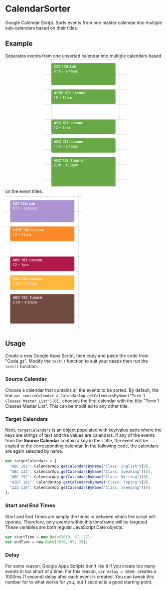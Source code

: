 # CalendarSorter
Google Calendar Script. Sorts events from one master calendar into multiple sub-calendars based on their titles.

## Example
Separates events from one unsorted calendar into multiple calendars based on the event titles.
![Before](/Before.png) ![After](/After.png)

## Usage
Create a new Google Apps Script, then copy and paste the code from "Code.gs". Modify the `test()` function to suit your needs then run the `test()` function. 

### Source Calendar
Choose a calendar that contains all the events to be sorted. By default, the line `var sourceCalendar = CalendarApp.getCalendarsByName("Term 1 Classes Master List")[0];` chooses the first calendar with the title "Term 1 Classes Master List". This can be modified to any other title.

### Target Calendars 
Next, `targetCalendars` is an object populated with key/value pairs where the keys are strings of text and the values are calendars. If any of the events from the **Source Calendar** contain a key in their title, the event will be copied to the corresponding calendar. In the following code, the calendars are again selected by name.

```javascript
var targetCalendars = {
  "ABC 101": CalendarApp.getCalendarsByName("Class: English")[0],
  "ABC 132": CalendarApp.getCalendarsByName("Class: Speaking")[0],
  "ABC 152": CalendarApp.getCalendarsByName("Class: Writing")[0],
  "ASDF 102": CalendarApp.getCalendarsByName("Class: Typing")[0],
  "ZZZ 130": CalendarApp.getCalendarsByName("Class: Sleeping")[0]
};
```

### Start and End Times
Start and End Times are simply the times in between which the script will operate. Therefore, only events within this timeframe will be targeted. These variables are both regular JavaScript Date objects.
```javascript
var startTime = new Date(2019, 07, 27);
var endTime = new Date(2019, 07, 29);
```

### Delay
For some reason, Google Apps Scripts don't like it if you create too many events in too short of a time. For this reason, `var delay = 1000;` creates a 1000ms (1 second) delay after each event is created. You can tweak this number for to what works for you, but 1 second is a good starting point.
